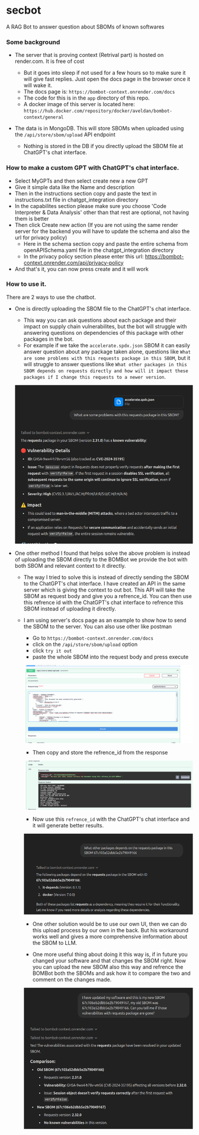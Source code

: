 # secbot
A RAG Bot to answer question about SBOMs of known softwares

### Some background

- The server that is proving context (Retrival part) is hosted on render.com. It is free of cost
    - But it goes into sleep if not used for a few hours so to make sure it will give fast replies. Just open the docs page in the browser once it will wake it.
    - The docs page is: `https://bombot-context.onrender.com/docs`
    - The code for this is in the `app` directory of this repo.
    - A docker image of this server is located here: `https://hub.docker.com/repository/docker/aveldan/bombot-context/general`

- The data is in MongoDB. This will store SBOMs when uploaded using the `/api/store/sbom/upload` API endpoint
    - Nothing is stored in the DB if you directly upload the SBOM file at ChatGPT's chat interface.

### How to make a custom GPT with ChatGPT's chat interface.

- Select MyGPTs and then select create new a new GPT
- Give it simple data like the Name and description
- Then in the instructions section copy and paste the text in instructions.txt file in chatgpt_integration directory
- In the capabilites section please make sure you choose 'Code Interpreter & Data Analysis' other than that rest are optional, not having them is better
- Then click Create new action (If you are not using the same render server for the backend you will have to update the schema and also the url for privacy policy)
    - Here in the schema section copy and paste the entire schema from openAPISchema.yaml file in the chatgpt_integration directory
    - In the privacy policy section please enter this url: https://bombot-context.onrender.com/api/privacy-policy 
- And that's it, you can now press create and it will work

### How to use it.

There are 2 ways to use the chatbot.
- One is directly uploading the SBOM file to the ChatGPT's chat interface.
    - This way you can ask questions about each package and their impact on supply chain vulnerabilites, but the bot will struggle with answering questions on dependencies of this package with other packages in the bot.
    - For example if we take the `accelerate.spdx.json` SBOM it can easily answer question about any package taken alone, questions like `What are some problems with this requests package in this SBOM`, but it will struggle to answer questions like `What other packages in this SBOM depends on requests directly and how will it impact these packages if I change this requests to a newer version`.

    ![screen_shot_1](/images/ss-1.png "Method 1")

- One other method I found that helps solve the above problem is instead of uploading the SBOM directly to the BOMBot we provide the bot with both SBOM and relevant context to it directly.
    - The way I tried to solve this is instead of directly sending the SBOM to the ChatGPT's chat interface. I have created an API in the same server which is giving the context to out bot. This API will take the SBOM as request body and give you a refrence_id. You can then use this refrence id with the ChatGPT's chat interface to refrence this SBOM instead of uploading it directly.
    - I am using server's docs page as an example to show how to send the SBOM to the server. You can also use other like postman
        - Go to `https://bombot-context.onrender.com/docs`
        - click on the `/api/store/sbom/upload` option
        - click `try it out`
        - paste the whole SBOM into the request body and press execute

        ![screen_shot_2](/images/ss-2.png "Method 2 send")

        - Then copy and store the refrence_id from the response

        ![screen_shot_3](/images/ss-3.png "Method 2 refrence_id")

        - Now use this `refrence_id` with the ChatGPT's chat interface and it will generate better results.

        ![screen_shot_4](/images/ss-4.png "Method 2")

        - One other solution would be to use our own UI, then we can do this upload process by our own in the back. But his workaround works well and gives a more comprehensive imformation about the SBOM to LLM.

        - One more useful thing about doing it this way is, if in future you changed your software and that changes the SBOM right. Now you can upload the new SBOM also this way and refrence the BOMBot both the SBOMs and ask how it to compare the two and comment on the changes made.


        ![screen_shot_5](/images/ss-5.png "Method 2 comparision")